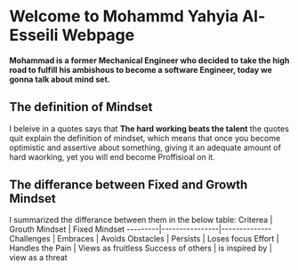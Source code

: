 # Welcome to Mohammd Yahyia Al-Esseili Webpage
#### Mohammad is a former Mechanical Engineer who decided to take the high road to fulfill his ambishous to become a software Engineer, today we gonna talk about mind set.


## The definition of Mindset  
I beleive in a quotes says that **The hard working beats the talent** the quotes quit explain the definition of mindset, which means that once you become optimistic and assertive about something, giving it an adequate amount of hard waorking, yet you will end become Proffisioal on it.

## The differance between Fixed and Growth Mindset
I summarized the differance between them in the below table:
Criterea | Grouth Mindset | Fixed Mindset
---------|----------------|--------------
Challenges | Embraces | Avoids
Obstacles | Persists | Loses focus
Effort | Handles the Pain | Views as fruitless
Success of others | is inspired by | view as a threat



